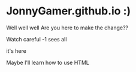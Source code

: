 # JonnyGamer.github.io :)

Well well well
Are you here to make the change??

Watch careful
-1 sees all

it's here

Maybe I'll learn how to use HTML
